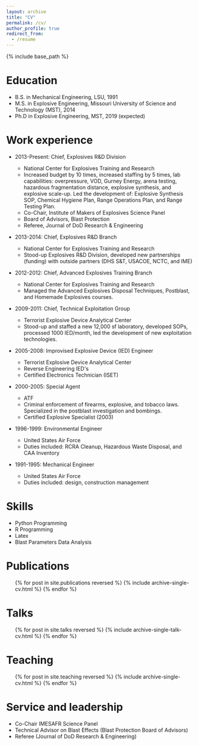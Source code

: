 ```yaml
---
layout: archive
title: "CV"
permalink: /cv/
author_profile: true
redirect_from:
  - /resume
---
```


{% include base_path %}

Education
======
* B.S. in Mechanical Engineering, LSU, 1991
* M.S. in Explosive Engineering, Missouri University of Science and Technology (MST), 2014
* Ph.D in Explosive Engineering, MST, 2019 (expected)

Work experience
======
* 2013-Present: Chief, Explosives R&D Division
  * National Center for Explosives Training and Research
  * Increased budget by 10 times, increased staffing by 5 times, lab capabilities: overpressure, VOD, Gurney Energy, arena testing, hazardous fragmentation distance, explosive synthesis, and explosive scale-up.  Led the development of: Explosive Synthesis SOP, Chemical Hygiene Plan, Range Operations Plan, and Range Testing Plan.
  * Co-Chair, Institute of Makers of Explosives Science Panel
  * Board of Advisors, Blast Protection
  * Referee, Journal of DoD Research & Engineering

* 2013-2014: Chief, Explosives R&D Branch
  * National Center for Explosives Training and Research
  * Stood-up Explosives R&D Division, developed new partnerships (funding) with outside partners (DHS S&T, USACOE, NCTC, and IME)

* 2012-2012: Chief, Advanced Explosives Training Branch
  * National Center for Explosives Training and Research
  * Managed the Advanced Explosives Disposal Techniques, Postblast, and Homemade Explosives courses.

* 2009-2011: Chief, Technical Exploitation Group
  * Terrorist Explosive Device Analytical Center
  * Stood-up and staffed a new 12,000 sf laboratory, developed SOPs, processed 1000 IED/month, led the development of new exploitation technologies.

* 2005-2008: Improvised Explosive Device (IED) Engineer
  * Terrorist Explosive Device Analytical Center
  * Reverse Engineering IED's
  * Certified Electronics Technician (ISET)

* 2000-2005: Special Agent
  * ATF
  * Criminal enforcement of firearms, explosive, and tobacco laws.  Specialized in the postblast investigation and bombings.
  * Certified Explosive Specialist (2003)

* 1996-1999: Environmental Engineer
  * United States Air Force
  * Duties included: RCRA Cleanup, Hazardous Waste Disposal, and CAA Inventory

* 1991-1995: Mechanical Engineer
  * United States Air Force
  * Duties included: design, construction management



Skills
======
* Python Programming
* R Programming
* Latex
* Blast Parameters Data Analysis

Publications
======
  <ul>{% for post in site.publications reversed %}
    {% include archive-single-cv.html %}
  {% endfor %}</ul>
  
Talks
======
  <ul>{% for post in site.talks reversed %}
    {% include archive-single-talk-cv.html %}
  {% endfor %}</ul>
  
Teaching
======
  <ul>{% for post in site.teaching reversed %}
    {% include archive-single-cv.html %}
  {% endfor %}</ul>
  
Service and leadership
======
* Co-Chair IMESAFR Science Panel
* Technical Advisor on Blast Effects (Blast Protection Board of Advisors)
* Referee (Journal of DoD Research & Engineering)
